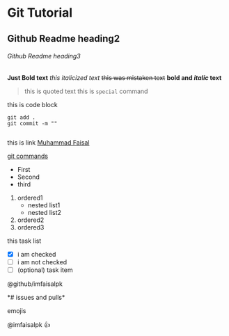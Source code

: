 # Git Tutorial
## Github Readme heading2
###### Github Readme heading3
**Just Bold text**
*this italicized text*
~~this was mistaken text~~
**bold and _italic_ text**
>this is quoted text
this is `special` command

this is code block
```
git add .
git commit -m ""
 
 ```
 this is link [Muhammad Faisal](https://www.imfaisal.com)
 
 [git commands](cmds)
 
 - First
 - Second
 - third
 
 1. ordered1
    * nested list1
    - nested list2
 2. ordered2
 3. ordered3
 
 this task list
 - [X] i am checked
 - [ ] i am not checked
 - [ ] \(optional) task item
 
 @github/imfaisalpk
 
 \*# issues and pulls\*
 
 emojis
 
 @imfaisalpk :+1:
 
 
 
 
 
 
 
 

